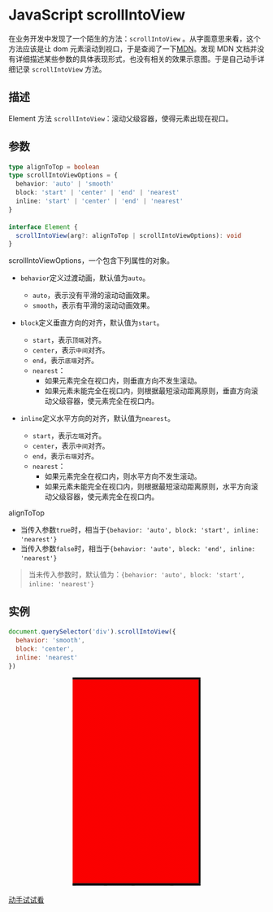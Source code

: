 # JavaScript scrollIntoView

在业务开发中发现了一个陌生的方法：`scrollIntoView` 。从字面意思来看，这个方法应该是让 dom 元素滚动到视口，于是查阅了一下[MDN](https://developer.mozilla.org/en-US/docs/Web/API/Element/scrollIntoView)。发现 MDN 文档并没有详细描述某些参数的具体表现形式，也没有相关的效果示意图。于是自己动手详细记录 `scrollIntoView` 方法。

## 描述

Element 方法 `scrollIntoView`：滚动父级容器，使得元素出现在视口。

## 参数

```ts
type alignToTop = boolean
type scrollIntoViewOptions = {
  behavior: 'auto' | 'smooth'
  block: 'start' | 'center' | 'end' | 'nearest'
  inline: 'start' | 'center' | 'end' | 'nearest'
}

interface Element {
  scrollIntoView(arg?: alignToTop | scrollIntoViewOptions): void
}
```

scrollIntoViewOptions，一个包含下列属性的对象。

- `behavior`定义过渡动画，默认值为`auto`。

  - `auto`，表示没有平滑的滚动动画效果。
  - `smooth`，表示有平滑的滚动动画效果。

- `block`定义垂直方向的对齐，默认值为`start`。

  - `start`，表示`顶端`对齐。
  - `center`，表示`中间`对齐。
  - `end`，表示`底端`对齐。
  - `nearest`：
    - 如果元素完全在视口内，则垂直方向不发生滚动。
    - 如果元素未能完全在视口内，则根据最短滚动距离原则，垂直方向滚动父级容器，使元素完全在视口内。

- `inline`定义水平方向的对齐，默认值为`nearest`。
  - `start`，表示`左端`对齐。
  - `center`，表示`中间`对齐。
  - `end`，表示`右端`对齐。
  - `nearest`：
    - 如果元素完全在视口内，则水平方向不发生滚动。
    - 如果元素未能完全在视口内，则根据最短滚动距离原则，水平方向滚动父级容器，使元素完全在视口内。

alignToTop

- 当传入参数`true`时，相当于`{behavior: 'auto', block: 'start', inline: 'nearest'}`
- 当传入参数`false`时，相当于`{behavior: 'auto', block: 'end', inline: 'nearest'}`

> 当未传入参数时，默认值为：`{behavior: 'auto', block: 'start', inline: 'nearest'}`

## 实例

```js
document.querySelector('div').scrollIntoView({
  behavior: 'smooth',
  block: 'center',
  inline: 'nearest'
})
```

<p align="center"><img src="./demo.gif" width="50%"></p>

[动手试试看](https://codepen.io/chinatjc/pen/yLvoQBv)
